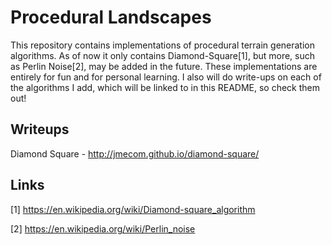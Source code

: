 # Procedural Landscapes

This repository contains implementations of procedural terrain generation algorithms. As of now
it only contains Diamond-Square[1], but more, such as Perlin Noise[2], may be added in the future.
These implementations are entirely for fun and for personal learning. I also will do write-ups on
each of the algorithms I add, which will be linked to in this README, so check them out!

## Writeups
Diamond Square - http://jmecom.github.io/diamond-square/

## Links
[1] https://en.wikipedia.org/wiki/Diamond-square_algorithm

[2] https://en.wikipedia.org/wiki/Perlin_noise
